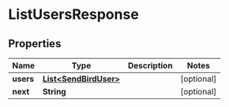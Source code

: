

# ListUsersResponse


## Properties

| Name | Type | Description | Notes |
|------------ | ------------- | ------------- | -------------|
|**users** | [**List&lt;SendBirdUser&gt;**](SendBirdUser.md) |  |  [optional] |
|**next** | **String** |  |  [optional] |



